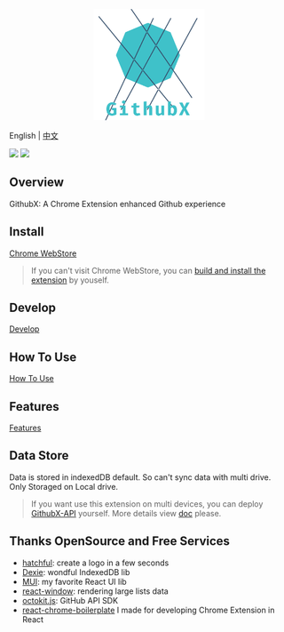 <center>
<img src="./src/assets/logo.png" width="200" />
</center>

English | [中文](./README-cn.md)

[![](https://img.shields.io/chrome-web-store/v/nmcddfeclkbhehidjoadbmkaajoppapo?style=for-the-badge)](https://chrome.google.com/webstore/detail/githubx/nmcddfeclkbhehidjoadbmkaajoppapo)
[![](https://img.shields.io/chrome-web-store/users/nmcddfeclkbhehidjoadbmkaajoppapo?label=DOwnload&style=for-the-badge)](https://chrome.google.com/webstore/detail/githubx/nmcddfeclkbhehidjoadbmkaajoppapo)

## Overview

GithubX: A Chrome Extension enhanced Github experience

## Install

[Chrome WebStore](https://chrome.google.com/webstore/detail/githubx/nmcddfeclkbhehidjoadbmkaajoppapo)

> If you can't visit Chrome WebStore, you can [build and install the extension](https://github.com/riskers/GithubX/wiki/Build-and-Install-the-extension-in-developer-mode) by youself.

## Develop

[Develop](https://github.com/riskers/GithubX/wiki/Develop)

## How To Use

[How To Use](https://github.com/riskers/github-plus-extension/wiki/How-to--use)

## Features

[Features](https://github.com/riskers/github-plus-extension/wiki/Features)

## Data Store

Data is stored in indexedDB default. So can't sync data with multi drive. Only Storaged on Local drive.

> If you want use this extension on multi devices, you can deploy [GithubX-API](https://github.com/riskers/githubx-api) yourself. More details view [doc](https://github.com/riskers/GithubX/wiki/%E9%83%A8%E7%BD%B2-GithubX-API) please.

## Thanks OpenSource and Free Services

* [hatchful](https://hatchful.shopify.com/): create a logo in a few seconds
* [Dexie](https://dexie.org/): wondful IndexedDB lib
* [MUI](https://mui.com/): my favorite React UI lib
* [react-window](https://github.com/bvaughn/react-window): rendering large lists data
* [octokit.js](https://github.com/octokit/octokit.js): GitHub API SDK
* [react-chrome-boilerplate](https://github.com/riskers/react-chrome-boilerplate) I made for developing Chrome Extension in React
